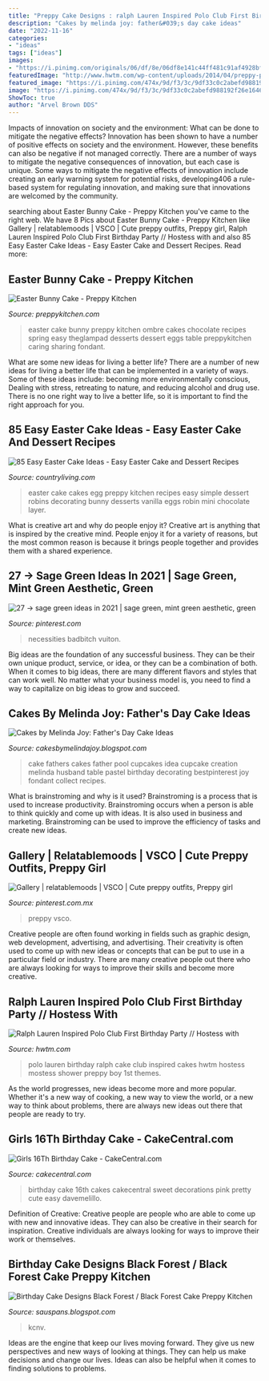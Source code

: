 ```yaml
---
title: "Preppy Cake Designs : ralph Lauren Inspired Polo Club First Birthday Party // Hostess With"
description: "Cakes by melinda joy: father&#039;s day cake ideas"
date: "2022-11-16"
categories:
- "ideas"
tags: ["ideas"]
images:
- "https://i.pinimg.com/originals/06/df/8e/06df8e141c44ff481c91af4928bfafbb.jpg"
featuredImage: "http://www.hwtm.com/wp-content/uploads/2014/04/preppy-polo-cake.jpg"
featured_image: "https://i.pinimg.com/474x/9d/f3/3c/9df33c0c2abefd988192f26e16461211.jpg"
image: "https://i.pinimg.com/474x/9d/f3/3c/9df33c0c2abefd988192f26e16461211.jpg"
ShowToc: true
author: "Arvel Brown DDS"
---
```



Impacts of innovation on society and the environment: What can be done to mitigate the negative effects?
Innovation has been shown to have a number of positive effects on society and the environment. However, these benefits can also be negative if not managed correctly. There are a number of ways to mitigate the negative consequences of innovation, but each case is unique. Some ways to mitigate the negative effects of innovation include creating an early warning system for potential risks, developing406
a rule-based system for regulating innovation, and making sure that innovations are welcomed by the community.

	

		
searching about Easter Bunny Cake - Preppy Kitchen you've came to the right web. We have 8 Pics about Easter Bunny Cake - Preppy Kitchen like Gallery | relatablemoods | VSCO | Cute preppy outfits, Preppy girl, Ralph Lauren Inspired Polo Club First Birthday Party // Hostess with and also 85 Easy Easter Cake Ideas - Easy Easter Cake and Dessert Recipes. Read more:
		
    
## Easter Bunny Cake - Preppy Kitchen

<img loading=lazy src="https://preppykitchen.com/wp-content/uploads/2018/03/Ombre-Easter-Cake-feature-2-1140x1614.jpg" onerror="this.onerror=null;this.src='https://tse2.mm.bing.net/th?id=OIP.dakjqn9g7b5ndwOxOLy38wHaKf&amp;pid=15.1';" alt="Easter Bunny Cake - Preppy Kitchen">

_Source: preppykitchen.com_

>easter cake bunny preppy kitchen ombre cakes chocolate recipes spring easy theglampad desserts dessert eggs table preppykitchen caring sharing fondant. 

	

What are some new ideas for living a better life?
There are a number of new ideas for living a better life that can be implemented in a variety of ways. Some of these ideas include: becoming more environmentally conscious, Dealing with stress, retreating to nature, and reducing alcohol and drug use. There is no one right way to live a better life, so it is important to find the right approach for you.

    
## 85 Easy Easter Cake Ideas - Easy Easter Cake And Dessert Recipes

<img loading=lazy src="https://hips.hearstapps.com/hmg-prod.s3.amazonaws.com/images/easter-cake-robins-1555341796.jpg?crop=1xw:1xh;center,top&amp;resize=480:*" onerror="this.onerror=null;this.src='https://tse3.mm.bing.net/th?id=OIP.wmWpxMndnyJH-98rizW4aQHaKf&amp;pid=15.1';" alt="85 Easy Easter Cake Ideas - Easy Easter Cake and Dessert Recipes">

_Source: countryliving.com_

>easter cake cakes egg preppy kitchen recipes easy simple dessert robins decorating bunny desserts vanilla eggs robin mini chocolate layer. 

	

What is creative art and why do people enjoy it?
Creative art is anything that is inspired by the creative mind. People enjoy it for a variety of reasons, but the most common reason is because it brings people together and provides them with a shared experience.

    
## 27 → Sage Green Ideas In 2021 | Sage Green, Mint Green Aesthetic, Green

<img loading=lazy src="https://i.pinimg.com/474x/9d/f3/3c/9df33c0c2abefd988192f26e16461211.jpg" onerror="this.onerror=null;this.src='https://tse2.mm.bing.net/th?id=OIP.j9eu5UEG8aeXUJdwFlp9gwAAAA&amp;pid=15.1';" alt="27 → sage green ideas in 2021 | sage green, mint green aesthetic, green">

_Source: pinterest.com_

>necessities badbitch vuiton. 

	

Big ideas are the foundation of any successful business. They can be their own unique product, service, or idea, or they can be a combination of both. When it comes to big ideas, there are many different flavors and styles that can work well. No matter what your business model is, you need to find a way to capitalize on big ideas to grow and succeed.

    
## Cakes By Melinda Joy: Father&#039;s Day Cake Ideas

<img loading=lazy src="http://1.bp.blogspot.com/-GVKE6jLqtdY/T9i1QQBOzqI/AAAAAAAAGPM/jblo2aDYM6Y/s1600/P6195590.JPG" onerror="this.onerror=null;this.src='https://tse2.mm.bing.net/th?id=OIP.iP80pcRFfRO8vddlhxjJWQHaJ4&amp;pid=15.1';" alt="Cakes by Melinda Joy: Father&#039;s Day Cake Ideas">

_Source: cakesbymelindajoy.blogspot.com_

>cake fathers cakes father pool cupcakes idea cupcake creation melinda husband table pastel birthday decorating bestpinterest joy fondant collect recipes. 

	

What is brainstroming and why is it used?
Brainstroming is a process that is used to increase productivity. Brainstroming occurs when a person is able to think quickly and come up with ideas. It is also used in business and marketing. Brainstroming can be used to improve the efficiency of tasks and create new ideas.

    
## Gallery | Relatablemoods | VSCO | Cute Preppy Outfits, Preppy Girl

<img loading=lazy src="https://i.pinimg.com/736x/8d/1f/b2/8d1fb20ad6f721a64779c42d4db1adeb.jpg" onerror="this.onerror=null;this.src='https://tse3.mm.bing.net/th?id=OIP.R1Epe7IYSEjpbO-bewNuswHaJ5&amp;pid=15.1';" alt="Gallery | relatablemoods | VSCO | Cute preppy outfits, Preppy girl">

_Source: pinterest.com.mx_

>preppy vsco. 

	

Creative people are often found working in fields such as graphic design, web development, advertising, and advertising. Their creativity is often used to come up with new ideas or concepts that can be put to use in a particular field or industry. There are many creative people out there who are always looking for ways to improve their skills and become more creative.

    
## Ralph Lauren Inspired Polo Club First Birthday Party // Hostess With

<img loading=lazy src="http://www.hwtm.com/wp-content/uploads/2014/04/preppy-polo-cake.jpg" onerror="this.onerror=null;this.src='https://tse2.mm.bing.net/th?id=OIP.hTtPDQUM8UK3d5y96sEcCQHaKU&amp;pid=15.1';" alt="Ralph Lauren Inspired Polo Club First Birthday Party // Hostess with">

_Source: hwtm.com_

>polo lauren birthday ralph cake club inspired cakes hwtm hostess mostess shower preppy boy 1st themes. 

	

As the world progresses, new ideas become more and more popular. Whether it's a new way of cooking, a new way to view the world, or a new way to think about problems, there are always new ideas out there that people are ready to try.

    
## Girls 16Th Birthday Cake - CakeCentral.com

<img loading=lazy src="https://cdn001.cakecentral.com/gallery/2015/03/900_871426jGmU_girls-16th-birthday-cake.jpg" onerror="this.onerror=null;this.src='https://tse3.mm.bing.net/th?id=OIP.8thiWl1ADdOReAq7wN2XTwHaJ4&amp;pid=15.1';" alt="Girls 16Th Birthday Cake - CakeCentral.com">

_Source: cakecentral.com_

>birthday cake 16th cakes cakecentral sweet decorations pink pretty cute easy davemelillo. 

	

Definition of Creative:
Creative people are people who are able to come up with new and innovative ideas. They can also be creative in their search for inspiration. Creative individuals are always looking for ways to improve their work or themselves.

    
## Birthday Cake Designs Black Forest / Black Forest Cake Preppy Kitchen

<img loading=lazy src="https://i.pinimg.com/originals/06/df/8e/06df8e141c44ff481c91af4928bfafbb.jpg" onerror="this.onerror=null;this.src='https://tse1.mm.bing.net/th?id=OIP.KkmvoWlSE6bbzjE75D3wRAHaEK&amp;pid=15.1';" alt="Birthday Cake Designs Black Forest / Black Forest Cake Preppy Kitchen">

_Source: sauspans.blogspot.com_

>kcnv. 

	

Ideas are the engine that keep our lives moving forward. They give us new perspectives and new ways of looking at things. They can help us make decisions and change our lives. Ideas can also be helpful when it comes to finding solutions to problems.

